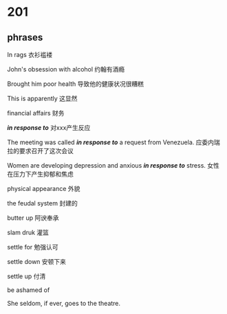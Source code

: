 # 201

## phrases
In rags 衣衫褴褛

John's obsession with alcohol 约翰有酒瘾

Brought him poor health 导致他的健康状况很糟糕

This is apparently 这显然

financial affairs 财务

***in response to*** 对xxx产生反应

The meeting was called ***in response to*** a request from Venezuela.  应委内瑞拉的要求召开了这次会议

Women are developing depression and anxious ***in response to*** stress. 女性在压力下产生抑郁和焦虑

physical appearance 外貌

the feudal system 封建的

butter up 阿谀奉承

slam druk 灌篮

settle for 勉强认可

settle down 安顿下来

settle up 付清

be ashamed of 

She seldom, if ever, goes to the theatre. 
